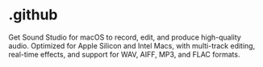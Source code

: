 # .github
Get Sound Studio for macOS to record, edit, and produce high-quality audio. Optimized for Apple Silicon and Intel Macs, with multi-track editing, real-time effects, and support for WAV, AIFF, MP3, and FLAC formats.
